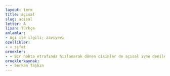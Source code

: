 ```yaml
---
layout: term
title: açısal
slug: acisal
letter: A
lisan: Türkçe
anlamlar:
- Açı ile ilgili; zaviyevi
ozellikler:
- - sıfat
ornekler:
- - Bir nokta etrafında hızlanarak dönen cisimler de açısal ivme denilen bir ivme hissederler.
orneklerkaynak:
- - Serkan Taşkın
---
```


